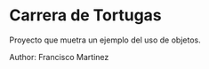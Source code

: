 # Carrera de Tortugas

Proyecto que muetra un ejemplo del uso de objetos.

Author: Francisco Martinez
